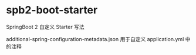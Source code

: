 # spb2-boot-starter

SpringBoot 2 自定义 Starter 写法

additional-spring-configuration-metadata.json 用于自定义 application.yml 中的注释